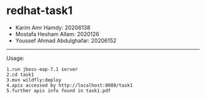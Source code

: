 # redhat-task1

* Karim Amr Hamdy: 20206138
* Mostafa Hesham Allam: 2020126
* Youssef Ahmad Abdulghafar: 20206152

---

Usage:

```
1.run jboss-eap-7.1 server
2.cd task1
3.mvn wildfly:deploy
4.apis accessed by http://localhost:8080/task1
5.further apis info found in task1.pdf
```
